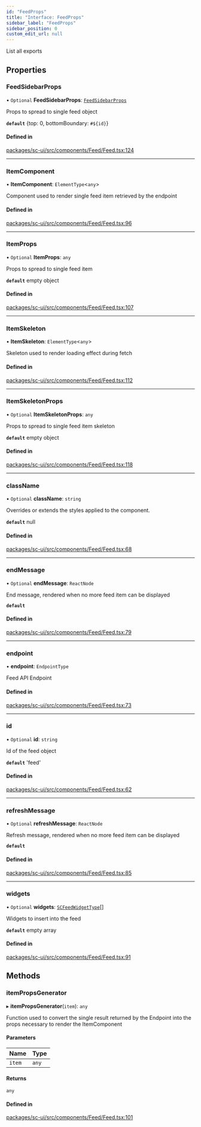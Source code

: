 ```yaml
---
id: "FeedProps"
title: "Interface: FeedProps"
sidebar_label: "FeedProps"
sidebar_position: 0
custom_edit_url: null
---
```


List all exports

## Properties

### FeedSidebarProps

• `Optional` **FeedSidebarProps**: [`FeedSidebarProps`](FeedSidebarProps)

Props to spread to single feed object

**`default`** {top: 0, bottomBoundary: `#${id}`}

#### Defined in

[packages/sc-ui/src/components/Feed/Feed.tsx:124](https://github.com/selfcommunity/community-ui/blob/8bbb33c/packages/sc-ui/src/components/Feed/Feed.tsx#L124)

___

### ItemComponent

• **ItemComponent**: `ElementType`<`any`\>

Component used to render single feed item retrieved by the endpoint

#### Defined in

[packages/sc-ui/src/components/Feed/Feed.tsx:96](https://github.com/selfcommunity/community-ui/blob/8bbb33c/packages/sc-ui/src/components/Feed/Feed.tsx#L96)

___

### ItemProps

• `Optional` **ItemProps**: `any`

Props to spread to single feed item

**`default`** empty object

#### Defined in

[packages/sc-ui/src/components/Feed/Feed.tsx:107](https://github.com/selfcommunity/community-ui/blob/8bbb33c/packages/sc-ui/src/components/Feed/Feed.tsx#L107)

___

### ItemSkeleton

• **ItemSkeleton**: `ElementType`<`any`\>

Skeleton used to render loading effect during fetch

#### Defined in

[packages/sc-ui/src/components/Feed/Feed.tsx:112](https://github.com/selfcommunity/community-ui/blob/8bbb33c/packages/sc-ui/src/components/Feed/Feed.tsx#L112)

___

### ItemSkeletonProps

• `Optional` **ItemSkeletonProps**: `any`

Props to spread to single feed item skeleton

**`default`** empty object

#### Defined in

[packages/sc-ui/src/components/Feed/Feed.tsx:118](https://github.com/selfcommunity/community-ui/blob/8bbb33c/packages/sc-ui/src/components/Feed/Feed.tsx#L118)

___

### className

• `Optional` **className**: `string`

Overrides or extends the styles applied to the component.

**`default`** null

#### Defined in

[packages/sc-ui/src/components/Feed/Feed.tsx:68](https://github.com/selfcommunity/community-ui/blob/8bbb33c/packages/sc-ui/src/components/Feed/Feed.tsx#L68)

___

### endMessage

• `Optional` **endMessage**: `ReactNode`

End message, rendered when no more feed item can be displayed

**`default`** <FormattedMessage id="ui.feed.noOtherFeedObject" defaultMessage="ui.feed.noOtherFeedObject" />

#### Defined in

[packages/sc-ui/src/components/Feed/Feed.tsx:79](https://github.com/selfcommunity/community-ui/blob/8bbb33c/packages/sc-ui/src/components/Feed/Feed.tsx#L79)

___

### endpoint

• **endpoint**: `EndpointType`

Feed API Endpoint

#### Defined in

[packages/sc-ui/src/components/Feed/Feed.tsx:73](https://github.com/selfcommunity/community-ui/blob/8bbb33c/packages/sc-ui/src/components/Feed/Feed.tsx#L73)

___

### id

• `Optional` **id**: `string`

Id of the feed object

**`default`** 'feed'

#### Defined in

[packages/sc-ui/src/components/Feed/Feed.tsx:62](https://github.com/selfcommunity/community-ui/blob/8bbb33c/packages/sc-ui/src/components/Feed/Feed.tsx#L62)

___

### refreshMessage

• `Optional` **refreshMessage**: `ReactNode`

Refresh message, rendered when no more feed item can be displayed

**`default`** <FormattedMessage id="ui.feed.refreshRelease" defaultMessage="ui.feed.refreshRelease" />

#### Defined in

[packages/sc-ui/src/components/Feed/Feed.tsx:85](https://github.com/selfcommunity/community-ui/blob/8bbb33c/packages/sc-ui/src/components/Feed/Feed.tsx#L85)

___

### widgets

• `Optional` **widgets**: [`SCFeedWidgetType`](SCFeedWidgetType)[]

Widgets to insert into the feed

**`default`** empty array

#### Defined in

[packages/sc-ui/src/components/Feed/Feed.tsx:91](https://github.com/selfcommunity/community-ui/blob/8bbb33c/packages/sc-ui/src/components/Feed/Feed.tsx#L91)

## Methods

### itemPropsGenerator

▸ **itemPropsGenerator**(`item`): `any`

Function used to convert the single result returned by the Endpoint into the props necessary to render the ItemComponent

#### Parameters

| Name | Type |
| :------ | :------ |
| `item` | `any` |

#### Returns

`any`

#### Defined in

[packages/sc-ui/src/components/Feed/Feed.tsx:101](https://github.com/selfcommunity/community-ui/blob/8bbb33c/packages/sc-ui/src/components/Feed/Feed.tsx#L101)
